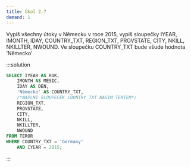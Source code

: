 ```yaml
---
title: Úkol 2.7
demand: 1
---
```


Vypiš všechny útoky v Německu v roce 2015, vypiš sloupečky IYEAR, IMONTH, IDAY, COUNTRY_TXT, REGION_TXT, PROVSTATE, CITY, NKILL, NKILLTER, NWOUND. Ve sloupečku COUNTRY_TXT bude všude hodnota ‘Německo’

:::solution

```sql
SELECT IYEAR AS ROK,
    IMONTH AS MESIC,
    IDAY AS DEN,
    'Německo' AS COUNTRY_TXT,
    /*NAPLNI SLOUPECEK COUNTRY_TXT NASIM TEXTEM*/
    REGION_TXT,
    PROVSTATE,
    CITY,
    NKILL,
    NKILLTER,
    NWOUND
FROM TEROR
WHERE COUNTRY_TXT = 'Germany'
    AND IYEAR = 2015;
```

:::
